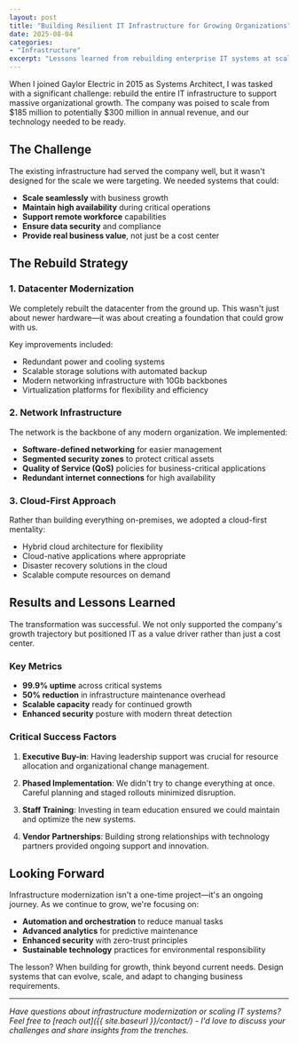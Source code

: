 ```yaml
---
layout: post
title: "Building Resilient IT Infrastructure for Growing Organizations"
date: 2025-08-04
categories:
- "Infrastructure"
excerpt: "Lessons learned from rebuilding enterprise IT systems at scale. When your organization is growing from $185M to $300M in revenue, your infrastructure needs to be ready for the challenge."
---
```


When I joined Gaylor Electric in 2015 as Systems Architect, I was tasked with a significant challenge: rebuild the entire IT infrastructure to support massive organizational growth. The company was poised to scale from $185 million to potentially $300 million in annual revenue, and our technology needed to be ready.

## The Challenge

The existing infrastructure had served the company well, but it wasn't designed for the scale we were targeting. We needed systems that could:

- **Scale seamlessly** with business growth
- **Maintain high availability** during critical operations
- **Support remote workforce** capabilities
- **Ensure data security** and compliance
- **Provide real business value**, not just be a cost center

## The Rebuild Strategy

### 1. Datacenter Modernization

We completely rebuilt the datacenter from the ground up. This wasn't just about newer hardware—it was about creating a foundation that could grow with us.

Key improvements included:
- Redundant power and cooling systems
- Scalable storage solutions with automated backup
- Modern networking infrastructure with 10Gb backbones
- Virtualization platforms for flexibility and efficiency

### 2. Network Infrastructure

The network is the backbone of any modern organization. We implemented:
- **Software-defined networking** for easier management
- **Segmented security zones** to protect critical assets
- **Quality of Service (QoS)** policies for business-critical applications
- **Redundant internet connections** for high availability

### 3. Cloud-First Approach

Rather than building everything on-premises, we adopted a cloud-first mentality:
- Hybrid cloud architecture for flexibility
- Cloud-native applications where appropriate
- Disaster recovery solutions in the cloud
- Scalable compute resources on demand

## Results and Lessons Learned

The transformation was successful. We not only supported the company's growth trajectory but positioned IT as a value driver rather than just a cost center.

### Key Metrics
- **99.9% uptime** across critical systems
- **50% reduction** in infrastructure maintenance overhead
- **Scalable capacity** ready for continued growth
- **Enhanced security** posture with modern threat detection

### Critical Success Factors

1. **Executive Buy-in**: Having leadership support was crucial for resource allocation and organizational change management.

2. **Phased Implementation**: We didn't try to change everything at once. Careful planning and staged rollouts minimized disruption.

3. **Staff Training**: Investing in team education ensured we could maintain and optimize the new systems.

4. **Vendor Partnerships**: Building strong relationships with technology partners provided ongoing support and innovation.

## Looking Forward

Infrastructure modernization isn't a one-time project—it's an ongoing journey. As we continue to grow, we're focusing on:

- **Automation and orchestration** to reduce manual tasks
- **Advanced analytics** for predictive maintenance
- **Enhanced security** with zero-trust principles
- **Sustainable technology** practices for environmental responsibility

The lesson? When building for growth, think beyond current needs. Design systems that can evolve, scale, and adapt to changing business requirements.

---

*Have questions about infrastructure modernization or scaling IT systems? Feel free to [reach out]({{ site.baseurl }}/contact/) - I'd love to discuss your challenges and share insights from the trenches.*
